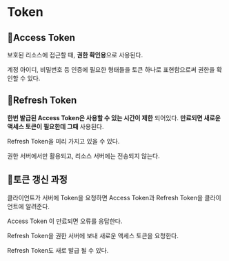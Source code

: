 # Token

## 📌Access Token

보호된 리소스에 접근할 때, **권한 확인용**으로 사용된다. 

계정 아이디, 비밀번호 등 인증에 필요한 형태들을 토큰 하나로 표현함으로써 권한을 확인할 수 있다.

## 📌Refresh Token

**한번 발급된 Access Token은 사용할 수 있는 시간이 제한** 되어있다. **만료되면 새로운 액세스 토큰이 필요한데 그때** 사용된다.

Refresh Token을 미리 가지고 있을 수 있다.

권한 서버에서만 활용되고, 리소스 서버에는 전송되지 않는다.

## 📄토큰 갱신 과정

클라이언트가 서버에 Token을 요청하면 Access Token과 Refresh Token을 클라이언트에 알려준다. 

Access Token 이 만료되면 오류를 응답한다. 

Refresh Token을 권한 서버에 보내 새로운 액세스 토큰을 요청한다. 

Refresh Token도 새로 발급 될 수 있다.
